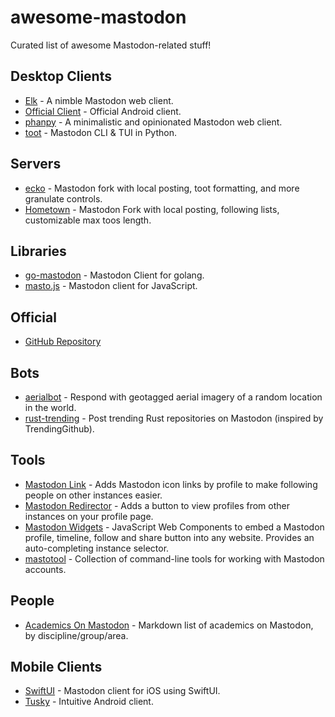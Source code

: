 # awesome-mastodon

Curated list of awesome Mastodon-related stuff!

## Desktop Clients

- [Elk](https://github.com/elk-zone/elk) - A nimble Mastodon web client.
- [Official Client](https://github.com/mastodon/mastodon-android) - Official Android client.
- [phanpy](https://github.com/cheeaun/phanpy) - A minimalistic and opinionated Mastodon web client.
- [toot](https://github.com/ihabunek/toot) - Mastodon CLI & TUI in Python.

## Servers

- [ecko](https://github.com/magicstone-dev/ecko) - Mastodon fork with local posting, toot formatting, and more granulate controls.
- [Hometown](https://github.com/hometown-fork/hometown) - Mastodon Fork with local posting, following lists, customizable max toos length.

## Libraries

- [go-mastodon](https://github.com/mattn/go-mastodon) - Mastodon Client for golang.
- [masto.js](https://github.com/neet/masto.js) - Mastodon client for JavaScript.

## Official

- [GitHub Repository](https://github.com/tootsuite/mastodon)

## Bots

- [aerialbot](https://github.com/doersino/aerialbot) - Respond with geotagged aerial imagery of a random location in the world.
- [rust-trending](https://github.com/pbzweihander/rust-trending) - Post trending Rust repositories on Mastodon (inspired by TrendingGithub).

## Tools

- [Mastodon Link](https://github.com/masrly/mastodon-link) - Adds Mastodon icon links by profile to make following people on other instances easier.
- [Mastodon Redirector](https://github.com/bramus/mastodon-redirector) - Adds a button to view profiles from other instances on your profile page.
- [Mastodon Widgets](https://github.com/splitbrain/mastodon-widget) - JavaScript Web Components to embed a Mastodon profile, timeline, follow and share button into any website. Provides an auto-completing instance selector.
- [mastotool](https://github.com/muesli/mastotool) - Collection of command-line tools for working with Mastodon accounts.

## People

- [Academics On Mastodon](https://github.com/nathanlesage/academics-on-mastodon) - Markdown list of academics on Mastodon, by discipline/group/area.

## Mobile Clients

- [SwiftUI](https://github.com/Dimillian/IceCubesApp) - Mastodon client for iOS using SwiftUI.
- [Tusky](https://github.com/tuskyapp/Tusky) - Intuitive Android client.
